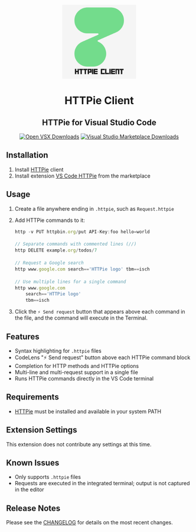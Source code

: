 <div style="text-align: center">

<p><img src="assets/icon.png" width="200" alt="Project Icon"></p>

# HTTPie Client

## HTTPie for Visual Studio Code

[![Open VSX Downloads](https://img.shields.io/open-vsx/dt/anhkhoakz/httpie-client?label=Open%20VSX%20Downloads&logo=data:image/svg+xml;base64,PD94bWwgdmVyc2lvbj0iMS4wIiBlbmNvZGluZz0idXRmLTgiPz4KPHN2ZyB2aWV3Qm94PSI0LjYgNSA5Ni4yIDEyMi43IiB4bWxucz0iaHR0cDovL3d3dy53My5vcmcvMjAwMC9zdmciPgogIDxwYXRoIGQ9Ik0zMCA0NC4yTDUyLjYgNUg3LjN6TTQuNiA4OC41aDQ1LjNMMjcuMiA0OS40em01MSAwbDIyLjYgMzkuMiAyMi42LTM5LjJ6IiBmaWxsPSIjYzE2MGVmIi8+CiAgPHBhdGggZD0iTTUyLjYgNUwzMCA0NC4yaDQ1LjJ6TTI3LjIgNDkuNGwyMi43IDM5LjEgMjIuNi0zOS4xem01MSAwTDU1LjYgODguNWg0NS4yeiIgZmlsbD0iI2E2MGVlNSIvPgo8L3N2Zz4=&labelColor=374151&color=60a5fa&style=for-the-badge)](http://open-vsx.org/extension/anhkhoakz/httpie-client)
[![Visual Studio Marketplace Downloads](https://img.shields.io/visual-studio-marketplace/d/anhkhoakz.httpie-client?style=for-the-badge)](https://marketplace.visualstudio.com/items/?itemName=anhkhoakz.httpie-client)
</div>

## Installation

1. Install [HTTPie](https://httpie.org) client
2. Install extension [VS Code HTTPie](https://marketplace.visualstudio.com/items?itemName=anhkhoakz.httpie-client) from the marketplace

## Usage

1. Create a file anywhere ending in `.httpie`, such as `Request.httpie`
2. Add HTTPie commands to it:

   ```javascript
   http -v PUT httpbin.org/put API-Key:foo hello=world

   // Separate commands with commented lines (//)
   http DELETE example.org/todos/7

   // Request a Google search
   http www.google.com search=='HTTPie logo' tbm==isch

   // Use multiple lines for a single command
   http www.google.com
       search=='HTTPie logo'
       tbm==isch
   ```

3. Click the `⚡️ Send request` button that appears above each command in the file, and the command will execute in the Terminal.

## Features

- Syntax highlighting for `.httpie` files
- CodeLens "⚡️ Send request" button above each HTTPie command block
- Completion for HTTP methods and HTTPie options
- Multi-line and multi-request support in a single file
- Runs HTTPie commands directly in the VS Code terminal

## Requirements

- [HTTPie](https://httpie.org) must be installed and available in your system PATH

## Extension Settings

This extension does not contribute any settings at this time.

## Known Issues

- Only supports `.httpie` files
- Requests are executed in the integrated terminal; output is not captured in the editor

## Release Notes

Please see the [CHANGELOG](CHANGELOG.md) for details on the most recent changes.
